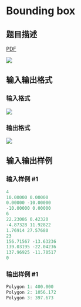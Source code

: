 # Bounding box

## 题目描述

[problemUrl]: https://uva.onlinejudge.org/index.php?option=com_onlinejudge&Itemid=8&category=17&page=show_problem&problem=1518

[PDF](https://uva.onlinejudge.org/external/105/p10577.pdf)

![](https://cdn.luogu.com.cn/upload/vjudge_pic/UVA10577/579b5cf431cb71d4e13f6a79519dab7819acea77.png)

## 输入输出格式

### 输入格式

![](https://cdn.luogu.com.cn/upload/vjudge_pic/UVA10577/baf1387800d382334b781349ea962c1e9ea22945.png)

### 输出格式

![](https://cdn.luogu.com.cn/upload/vjudge_pic/UVA10577/02a777d3dc14282c8812941ce65d449749b5b30f.png)

## 输入输出样例

### 输入样例 #1

```cpp
4
10.00000 0.00000
0.00000 -10.00000
-10.00000 0.00000
6
22.23086 0.42320
-4.87328 11.92822
1.76914 27.57680
23
156.71567 -13.63236
139.03195 -22.04236
137.96925 -11.70517
0
```


### 输出样例 #1

```cpp
Polygon 1: 400.000
Polygon 2: 1056.172
Polygon 3: 397.673
```


